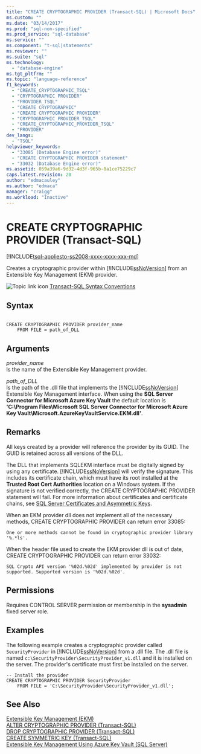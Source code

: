```yaml
---
title: "CREATE CRYPTOGRAPHIC PROVIDER (Transact-SQL) | Microsoft Docs"
ms.custom: ""
ms.date: "03/14/2017"
ms.prod: "sql-non-specified"
ms.prod_service: "sql-database"
ms.service: ""
ms.component: "t-sql|statements"
ms.reviewer: ""
ms.suite: "sql"
ms.technology: 
  - "database-engine"
ms.tgt_pltfrm: ""
ms.topic: "language-reference"
f1_keywords: 
  - "CREATE_CRYPTOGRAPHIC_TSQL"
  - "CRYPTOGRAPHIC PROVIDER"
  - "PROVIDER_TSQL"
  - "CREATE CRYPTOGRAPHIC"
  - "CREATE CRYPTOGRAPHIC PROVIDER"
  - "CRYPTOGRAPHIC_PROVIDER_TSQL"
  - "CREATE_CRYPTOGRAPHIC_PROVIDER_TSQL"
  - "PROVIDER"
dev_langs: 
  - "TSQL"
helpviewer_keywords: 
  - "33085 (Database Engine error)"
  - "CREATE CRYPTOGRAPHIC PROVIDER statement"
  - "33032 (Database Engine error)"
ms.assetid: 059a39a6-9d32-4d3f-965b-0a1ce75229c7
caps.latest.revision: 20
author: "edmacauley"
ms.author: "edmaca"
manager: "craigg"
ms.workload: "Inactive"
---
```

# CREATE CRYPTOGRAPHIC PROVIDER (Transact-SQL)
[!INCLUDE[tsql-appliesto-ss2008-xxxx-xxxx-xxx-md](../../includes/tsql-appliesto-ss2008-xxxx-xxxx-xxx-md.md)]

  Creates a cryptographic provider within [!INCLUDE[ssNoVersion](../../includes/ssnoversion-md.md)] from an Extensible Key Management (EKM) provider.  
  
 ![Topic link icon](../../database-engine/configure-windows/media/topic-link.gif "Topic link icon") [Transact-SQL Syntax Conventions](../../t-sql/language-elements/transact-sql-syntax-conventions-transact-sql.md)  
  
## Syntax  
  
```  
  
CREATE CRYPTOGRAPHIC PROVIDER provider_name   
    FROM FILE = path_of_DLL  
```  
  
## Arguments  
 *provider_name*  
 Is the name of the Extensible Key Management provider.  
  
 *path_of_DLL*  
 Is the path of the .dll file that implements the [!INCLUDE[ssNoVersion](../../includes/ssnoversion-md.md)] Extensible Key Management interface. When using the **SQL Server Connector for Microsoft Azure Key Vault** the default location is **'C:\Program Files\Microsoft SQL Server Connector for Microsoft Azure Key Vault\Microsoft.AzureKeyVaultService.EKM.dll'**.  
  
## Remarks  
 All keys created by a provider will reference the provider by its GUID. The GUID is retained across all versions of the DLL.  
  
 The DLL that implements SQLEKM interface must be digitally signed by using any certificate. [!INCLUDE[ssNoVersion](../../includes/ssnoversion-md.md)] will verify the signature. This includes its certificate chain, which must have its root installed at the **Trusted Root Cert Authorities** location on a Windows system. If the signature is not verified correctly, the CREATE CRYPTOGRAPHIC PROVIDER statement will fail. For more information about certificates and certificate chains, see [SQL Server Certificates and Asymmetric Keys](../../relational-databases/security/sql-server-certificates-and-asymmetric-keys.md).  
  
 When an EKM provider dll does not implement all of the necessary methods, CREATE CRYPTOGRAPHIC PROVIDER can return error 33085:  
  
 `One or more methods cannot be found in cryptographic provider library '%.*ls'.`  
  
 When the header file used to create the EKM provider dll is out of date, CREATE CRYPTOGRAPHIC PROVIDER can return error 33032:  
  
 `SQL Crypto API version '%02d.%02d' implemented by provider is not supported. Supported version is '%02d.%02d'.`  
  
## Permissions  
 Requires CONTROL SERVER permission or membership in the **sysadmin** fixed server role.  
  
## Examples  
 The following example creates a cryptographic provider called `SecurityProvider` in [!INCLUDE[ssNoVersion](../../includes/ssnoversion-md.md)] from a .dll file. The .dll file is named `c:\SecurityProvider\SecurityProvider_v1.dll` and it is installed on the server. The provider's certificate must first be installed on the server.  
  
```  
-- Install the provider  
CREATE CRYPTOGRAPHIC PROVIDER SecurityProvider  
    FROM FILE = 'C:\SecurityProvider\SecurityProvider_v1.dll';  
```  
  
## See Also  
 [Extensible Key Management &#40;EKM&#41;](../../relational-databases/security/encryption/extensible-key-management-ekm.md)   
 [ALTER CRYPTOGRAPHIC PROVIDER &#40;Transact-SQL&#41;](../../t-sql/statements/alter-cryptographic-provider-transact-sql.md)   
 [DROP CRYPTOGRAPHIC PROVIDER &#40;Transact-SQL&#41;](../../t-sql/statements/drop-cryptographic-provider-transact-sql.md)   
 [CREATE SYMMETRIC KEY &#40;Transact-SQL&#41;](../../t-sql/statements/create-symmetric-key-transact-sql.md)   
 [Extensible Key Management Using Azure Key Vault &#40;SQL Server&#41;](../../relational-databases/security/encryption/extensible-key-management-using-azure-key-vault-sql-server.md)  
  
  
